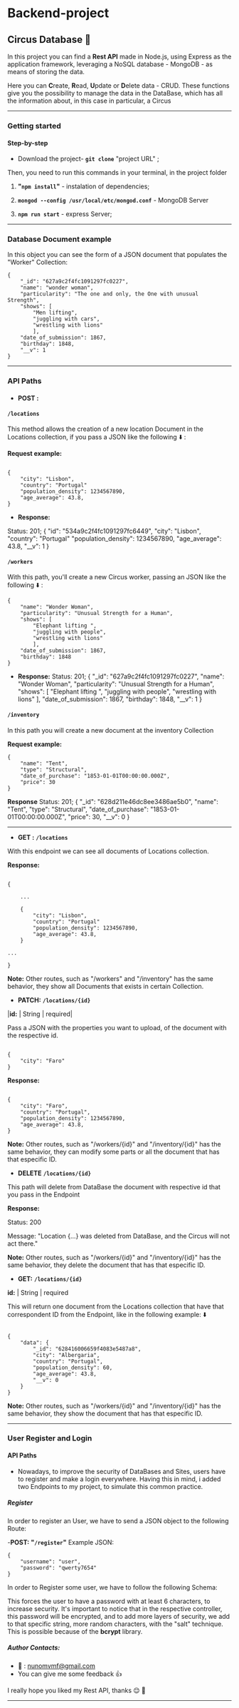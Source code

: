 
# Backend-project

  

## Circus Database :circus_tent:

  

In this project you can find a **Rest API** made in Node.js, using Express as the application framework, leveraging a NoSQL database - MongoDB - as means of storing the data.

  

Here you can **C**reate, **R**ead, **U**pdate or **D**elete data - CRUD. These functions give you the possibility to manage the data in the DataBase, which has all the information about, in this case in particular, a Circus

  

---

### Getting started

<!--

First, after you downloaded this project, in the proper folder, you can run the command "npm install" to install all the dependencies found at package.json file. Then, to run the mongoDB server, you need to write the following code in your terminal:

**`mongod --config /usr/local/etc/mongod.conf`**

now, in other terminal window, navigate to the folder where you have this project, run the command "npm run start" to start the Express Server. -->

  

#### Step-by-step

  

- Download the project- **`git clone`** "project URL" ;

Then, you need to run this commands in your terminal, in the project folder

1. **"`npm install`"** - instalation of dependencies;

1. **`mongod --config /usr/local/etc/mongod.conf`** - MongoDB Server

1. **`npm run start`** - express Server;

  
---

 
### Database Document example


In this object you can see the form of a JSON document that populates the "Worker" Collection:

```
{
	"_id": "627a9c2f4fc1091297fc0227",
	"name": "wonder woman",
	"particularity": "The one and only, the One with unusual Strength",
	"shows": [
		"Men lifting",
		"juggling with cars",
		"wrestling with lions"
		],
	"date_of_submission": 1867,
	"birthday": 1848,
	"__v": 1
}
```
***

### API Paths

- #### **POST :**  
#### ```/locations```

This method allows the creation of a new location Document in the Locations collection, if you pass a JSON like the following :arrow_down: :

**Request example:**

```

{
	"city": "Lisbon",
	"country": "Portugal"
	"population_density": 1234567890,
	"age_average": 43.8,
}

```

- **Response:**

Status: 201;
{
	"id": "534a9c2f4fc1091297fc6449",
	"city": "Lisbon",
	"country": "Portugal"
	"population_density": 1234567890,
	"age_average": 43.8,
	"__v": 1
}

#### ``/workers``
With this path, you'll create a new Circus worker, passing an JSON like the following :arrow_down: :
```
{
	"name": "Wonder Woman",
	"particularity": "Unusual Strength for a Human",
	"shows": [
		"Elephant lifting ",
		"juggling with people",
		"wrestling with lions"
		],
	"date_of_submission": 1867,
	"birthday": 1848
}
```
- **Response:**
Status: 201;
{
	"_id": "627a9c2f4fc1091297fc0227",
	"name": "Wonder Woman",
	"particularity": "Unusual Strength for a Human",
	"shows": [
		"Elephant lifting ",
		"juggling with people",
		"wrestling with lions"
		],
	"date_of_submission": 1867,
	"birthday": 1848,
	"__v": 1
}

#### ``/inventory``

In this path you will create a new document at the inventory Collection

**Request example:**
```
{
	"name": "Tent",
	"type": "Structural",
	"date_of_purchase": "1853-01-01T00:00:00.000Z",
	"price": 30
}
```
**Response**
Status: 201;
{
	"_id": "628d211e46dc8ee3486ae5b0",
	"name": "Tent",
	"type": "Structural",
	"date_of_purchase": "1853-01-01T00:00:00.000Z",
	"price": 30,
	"__v": 0
}

  ---
  

- **GET :**  **```/locations```**

With this endpoint we can see all documents of Locations collection.

**Response:**

```

{

	...

	{
		"city": "Lisbon",
		"country": "Portugal"
		"population_density": 1234567890,
		"age_average": 43.8,
	}

...

}

```

**Note:** Other routes, such as "/workers" and "/inventory" has the same behavior, they show all Documents that exists in certain Collection.

  

- **PATCH:**  **```/locations/{id}```**

|**id:** | String | required|

Pass a JSON with the properties you want to upload, of the document with the respective id.

```

{
	"city": "Faro"
}

```

**Response:**

```

{
	"city": "Faro",
	"country": "Portugal",
	"population_density": 1234567890,
	"age_average": 43.8,
}

```

**Note:** Other routes, such as "/workers/{id}" and "/inventory/{id}" has the same behavior, they can modify some parts or all the document that has that especific ID.




- **DELETE**  **```/locations/{id}```**

This path will delete from DataBase the document with respective id that you pass in the Endpoint

**Response:**

Status: 200

Message: "Location {...} was deleted from DataBase, and the Circus will not act there."

**Note:** Other routes, such as "/workers/{id}" and "/inventory/{id}" has the same behavior, they delete the document that has that especific ID.

  



- **GET:**  **`/locations/{id}`**

**id:** | String | required

This will return one document from the Locations collection that have that correspondent ID from the Endpoint, like in the following example:
:arrow_down:
  

```

{
	"data": {
		"_id": "628416006659f4083e5487a8",
		"city": "Albergaria",
		"country": "Portugal",
		"population_density": 60,
		"age_average": 43.8,
		"__v": 0
	}
}

```

**Note:** Other routes, such as "/workers/{id}" and "/inventory/{id}" has the same behavior, they show the document that has that especific ID.
  

***

### User Register and Login

#### API Paths

- Nowadays, to improve the security of DataBases and Sites, users have to register and make a login everywhere. Having this in mind, i added two Endpoints to my project, to simulate this common practice.

##### Register

In order to register an User, we have to send a JSON object to the following Route:

-**POST:** **"`/register`"** 
Example JSON:
```
{
	"username": "user",
	"password": "qwerty7654"
}
```
In order to Register some user, we have to follow the following Schema:

This forces the user to have a password with at least 6 characters, to increase security.
It's important to notice that in the respective controller, this password will be encrypted, and to add more layers of security, we add to that specific string, more random characters, with the "salt" technique. This is possible because of the **bcrypt** library. 


  
  

##### Author Contacts:

- :e-mail: : nunomvmf@gmail.com
- You can give me some feedback :thumbsup:




I really hope you liked my Rest API, thanks :relieved: :wave:

  
  
  
  

---
